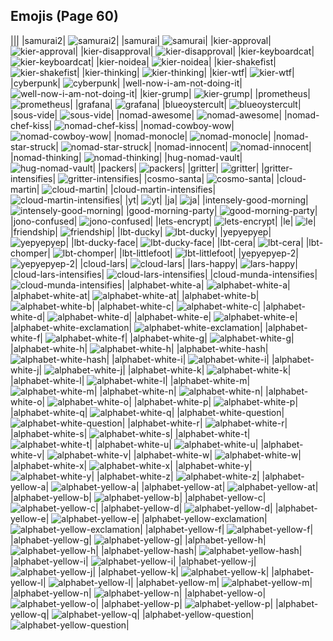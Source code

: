 
## Emojis (Page 60)
|||
|samurai2| ![samurai2](/output/samurai2.png)|
|samurai| ![samurai](/output/samurai.png)|
|kier-approval| ![kier-approval](/output/kier-approval.png)|
|kier-disapproval| ![kier-disapproval](/output/kier-disapproval.png)|
|kier-keyboardcat| ![kier-keyboardcat](/output/kier-keyboardcat.gif)|
|kier-noidea| ![kier-noidea](/output/kier-noidea.png)|
|kier-shakefist| ![kier-shakefist](/output/kier-shakefist.png)|
|kier-thinking| ![kier-thinking](/output/kier-thinking.png)|
|kier-wtf| ![kier-wtf](/output/kier-wtf.png)|
|cyberpunk| ![cyberpunk](/output/cyberpunk.png)|
|well-now-i-am-not-doing-it| ![well-now-i-am-not-doing-it](/output/well-now-i-am-not-doing-it.png)|
|kier-grump| ![kier-grump](/output/kier-grump)|
|prometheus| ![prometheus](/output/prometheus.png)|
|grafana| ![grafana](/output/grafana.png)|
|blueoystercult| ![blueoystercult](/output/blueoystercult.png)|
|sous-vide| ![sous-vide](/output/sous-vide.png)|
|nomad-awesome| ![nomad-awesome](/output/nomad-awesome.png)|
|nomad-chef-kiss| ![nomad-chef-kiss](/output/nomad-chef-kiss.png)|
|nomad-cowboy-wow| ![nomad-cowboy-wow](/output/nomad-cowboy-wow.png)|
|nomad-monocle| ![nomad-monocle](/output/nomad-monocle.png)|
|nomad-star-struck| ![nomad-star-struck](/output/nomad-star-struck.png)|
|nomad-innocent| ![nomad-innocent](/output/nomad-innocent.png)|
|nomad-thinking| ![nomad-thinking](/output/nomad-thinking.png)|
|hug-nomad-vault| ![hug-nomad-vault](/output/hug-nomad-vault.png)|
|packers| ![packers](/output/packers.png)|
|gritter| ![gritter](/output/gritter.png)|
|gritter-intensifies| ![gritter-intensifies](/output/gritter-intensifies.gif)|
|cosmo-santa| ![cosmo-santa](/output/cosmo-santa.png)|
|cloud-martin| ![cloud-martin](/output/cloud-martin.png)|
|cloud-martin-intensifies| ![cloud-martin-intensifies](/output/cloud-martin-intensifies.gif)|
|yt| ![yt](/output/yt.png)|
|ja| ![ja](/output/ja.png)|
|intensely-good-morning| ![intensely-good-morning](/output/intensely-good-morning.gif)|
|good-morning-party| ![good-morning-party](/output/good-morning-party.gif)|
|jono-confused| ![jono-confused](/output/jono-confused.png)|
|lets-encrypt| ![lets-encrypt](/output/lets-encrypt.png)|
|le| ![le](/output/le)|
|friendship| ![friendship](/output/friendship.gif)|
|lbt-ducky| ![lbt-ducky](/output/lbt-ducky.png)|
|yepyepyep| ![yepyepyep](/output/yepyepyep)|
|lbt-ducky-face| ![lbt-ducky-face](/output/lbt-ducky-face.png)|
|lbt-cera| ![lbt-cera](/output/lbt-cera.png)|
|lbt-chomper| ![lbt-chomper](/output/lbt-chomper.png)|
|lbt-littlefoot| ![lbt-littlefoot](/output/lbt-littlefoot.png)|
|yepyepyep-2| ![yepyepyep-2](/output/yepyepyep-2)|
|cloud-lars| ![cloud-lars](/output/cloud-lars.jpg)|
|lars-happy| ![lars-happy](/output/lars-happy)|
|cloud-lars-intensifies| ![cloud-lars-intensifies](/output/cloud-lars-intensifies.gif)|
|cloud-munda-intensifies| ![cloud-munda-intensifies](/output/cloud-munda-intensifies.gif)|
|alphabet-white-a| ![alphabet-white-a](/output/alphabet-white-a.png)|
|alphabet-white-at| ![alphabet-white-at](/output/alphabet-white-at.png)|
|alphabet-white-b| ![alphabet-white-b](/output/alphabet-white-b.png)|
|alphabet-white-c| ![alphabet-white-c](/output/alphabet-white-c.png)|
|alphabet-white-d| ![alphabet-white-d](/output/alphabet-white-d.png)|
|alphabet-white-e| ![alphabet-white-e](/output/alphabet-white-e.png)|
|alphabet-white-exclamation| ![alphabet-white-exclamation](/output/alphabet-white-exclamation.png)|
|alphabet-white-f| ![alphabet-white-f](/output/alphabet-white-f.png)|
|alphabet-white-g| ![alphabet-white-g](/output/alphabet-white-g.png)|
|alphabet-white-h| ![alphabet-white-h](/output/alphabet-white-h.png)|
|alphabet-white-hash| ![alphabet-white-hash](/output/alphabet-white-hash.png)|
|alphabet-white-i| ![alphabet-white-i](/output/alphabet-white-i.png)|
|alphabet-white-j| ![alphabet-white-j](/output/alphabet-white-j.png)|
|alphabet-white-k| ![alphabet-white-k](/output/alphabet-white-k.png)|
|alphabet-white-l| ![alphabet-white-l](/output/alphabet-white-l.png)|
|alphabet-white-m| ![alphabet-white-m](/output/alphabet-white-m.png)|
|alphabet-white-n| ![alphabet-white-n](/output/alphabet-white-n.png)|
|alphabet-white-o| ![alphabet-white-o](/output/alphabet-white-o.png)|
|alphabet-white-p| ![alphabet-white-p](/output/alphabet-white-p.png)|
|alphabet-white-q| ![alphabet-white-q](/output/alphabet-white-q.png)|
|alphabet-white-question| ![alphabet-white-question](/output/alphabet-white-question.png)|
|alphabet-white-r| ![alphabet-white-r](/output/alphabet-white-r.png)|
|alphabet-white-s| ![alphabet-white-s](/output/alphabet-white-s.png)|
|alphabet-white-t| ![alphabet-white-t](/output/alphabet-white-t.png)|
|alphabet-white-u| ![alphabet-white-u](/output/alphabet-white-u.png)|
|alphabet-white-v| ![alphabet-white-v](/output/alphabet-white-v.png)|
|alphabet-white-w| ![alphabet-white-w](/output/alphabet-white-w.png)|
|alphabet-white-x| ![alphabet-white-x](/output/alphabet-white-x.png)|
|alphabet-white-y| ![alphabet-white-y](/output/alphabet-white-y.png)|
|alphabet-white-z| ![alphabet-white-z](/output/alphabet-white-z.png)|
|alphabet-yellow-a| ![alphabet-yellow-a](/output/alphabet-yellow-a.png)|
|alphabet-yellow-at| ![alphabet-yellow-at](/output/alphabet-yellow-at.png)|
|alphabet-yellow-b| ![alphabet-yellow-b](/output/alphabet-yellow-b.png)|
|alphabet-yellow-c| ![alphabet-yellow-c](/output/alphabet-yellow-c.png)|
|alphabet-yellow-d| ![alphabet-yellow-d](/output/alphabet-yellow-d.png)|
|alphabet-yellow-e| ![alphabet-yellow-e](/output/alphabet-yellow-e.png)|
|alphabet-yellow-exclamation| ![alphabet-yellow-exclamation](/output/alphabet-yellow-exclamation.png)|
|alphabet-yellow-f| ![alphabet-yellow-f](/output/alphabet-yellow-f.png)|
|alphabet-yellow-g| ![alphabet-yellow-g](/output/alphabet-yellow-g.png)|
|alphabet-yellow-h| ![alphabet-yellow-h](/output/alphabet-yellow-h.png)|
|alphabet-yellow-hash| ![alphabet-yellow-hash](/output/alphabet-yellow-hash.png)|
|alphabet-yellow-i| ![alphabet-yellow-i](/output/alphabet-yellow-i.png)|
|alphabet-yellow-j| ![alphabet-yellow-j](/output/alphabet-yellow-j.png)|
|alphabet-yellow-k| ![alphabet-yellow-k](/output/alphabet-yellow-k.png)|
|alphabet-yellow-l| ![alphabet-yellow-l](/output/alphabet-yellow-l.png)|
|alphabet-yellow-m| ![alphabet-yellow-m](/output/alphabet-yellow-m.png)|
|alphabet-yellow-n| ![alphabet-yellow-n](/output/alphabet-yellow-n.png)|
|alphabet-yellow-o| ![alphabet-yellow-o](/output/alphabet-yellow-o.png)|
|alphabet-yellow-p| ![alphabet-yellow-p](/output/alphabet-yellow-p.png)|
|alphabet-yellow-q| ![alphabet-yellow-q](/output/alphabet-yellow-q.png)|
|alphabet-yellow-question| ![alphabet-yellow-question](/output/alphabet-yellow-question.png)|